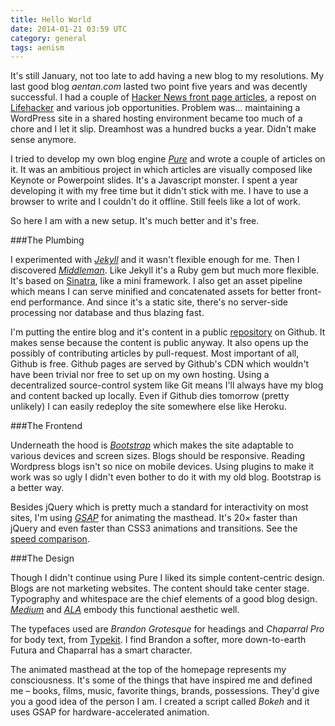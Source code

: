```yaml
---
title: Hello World
date: 2014-01-21 03:59 UTC
category: general
tags: aenism
---
```


It's still January, not too late to add having a new blog to my resolutions. My last good blog *aentan.com* lasted two point five years and was decently successful. I had a couple of [Hacker News front page articles](https://www.hnsearch.com/search#request/all&q=aentan.com&sortby=points+desc), a repost on [Lifehacker](http://lifehacker.com/5899592/overthinking-and-your-child+like-mind) and various job opportunities. Problem was… maintaining a WordPress site in a shared hosting environment became too much of a chore and I let it slip. Dreamhost was a hundred bucks a year. Didn't make sense anymore.

I tried to develop my own blog engine [*Pure*](http://writeonpure.com) and wrote a couple of articles on it. It was an ambitious project in which articles are visually composed like Keynote or Powerpoint slides. It's a Javascript monster. I spent a year developing it with my free time but it didn't stick with me. I have to use a browser to write and I couldn't do it offline. Still feels like a lot of work.

So here I am with a new setup. It's much better and it's free.

###The Plumbing

I experimented with [*Jekyll*](http://jekyllrb.com) and it wasn't flexible enough for me. Then I discovered [*Middleman*](http://middlemanapp.com). Like Jekyll it's a Ruby gem but much more flexible. It's based on [Sinatra](http://www.sinatrarb.com), like a mini framework. I also get an asset pipeline which means I can serve minified and concatenated assets for better front-end performance. And since it's a static site, there's no server-side processing nor database and thus blazing fast.

I'm putting the entire blog and it's content in a public [repository](https://github.com/aentan/aenism) on Github. It makes sense because the content is public anyway. It also opens up the possibly of contributing articles by pull-request. Most important of all, Github is free. Github pages are served by Github's CDN which wouldn't have been trivial nor free to set up on my own hosting. Using a decentralized source-control system like Git means I'll always have my blog and content backed up locally. Even if Github dies tomorrow (pretty unlikely) I can easily redeploy the site somewhere else like Heroku.

###The Frontend

Underneath the hood is [*Bootstrap*](http://getbootstrap.com) which makes the site adaptable to various devices and screen sizes. Blogs should be responsive. Reading Wordpress blogs isn't so nice on mobile devices. Using plugins to make it work was so ugly I didn't even bother to do it with my old blog. Bootstrap is a better way.

Besides jQuery which is pretty much a standard for interactivity on most sites, I'm using [*GSAP*](http://www.greensock.com/gsap-js/) for animating the masthead. It's 20&times; faster than jQuery and even faster than CSS3 animations and transitions. See the [speed comparison](http://www.greensock.com/js/speed.html).

###The Design

Though I didn't continue using Pure I liked its simple content-centric design. Blogs are not marketing websites. The content should take center stage. Typography and whitespace are the chief elements of a good blog design. [*Medium*](https://medium.com) and [*ALA*](http://alistapart.com) embody this functional aesthetic well.

The typefaces used are *Brandon Grotesque* for headings and *Chaparral Pro* for body text, from [Typekit](https://typekit.com). I find Brandon a softer, more down-to-earth Futura and Chaparral has a smart character.

The animated masthead at the top of the homepage represents my consciousness. It's some of the things that have inspired me and defined me – books, films, music, favorite things, brands, possessions. They'd give you a good idea of the person I am. I created a script called *Bokeh* and it uses GSAP for hardware-accelerated animation.